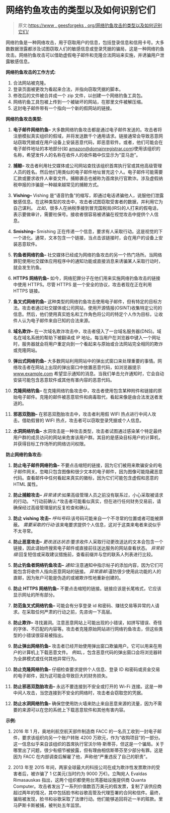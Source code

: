 # 网络钓鱼攻击的类型以及如何识别它们

> 原文:[https://www . geesforgeks . org/网络钓鱼攻击的类型以及如何识别它们/](https://www.geeksforgeeks.org/types-of-phishing-attacks-and-how-to-identify-them/)

网络钓鱼是一种网络攻击，用于窃取用户的信息，包括登录信息和信用卡号。大多数数据泄露都涉及试图窃取人们的敏感信息或登录凭据的骗局，这是一种网络钓鱼攻击。网络钓鱼攻击可以借助虚假电子邮件和克隆合法网站来实施，并诱骗用户泄露敏感信息。

**网络钓鱼攻击的工作方式:**

1.  合法网站被克隆。
2.  登录页面被更改为看起来合法，并指向窃取凭据的脚本。
3.  修改后的文件被合并成一个 zip 文件，以创建一个网络钓鱼工具包。
4.  网络钓鱼工具包被上传到一个被破坏的网站，在那里文件被解压缩。
5.  这封电子邮件带有一个指向一个新的假网站的链接。

**网络钓鱼攻击类型:**

1.  **电子邮件网络钓鱼–**
    大多数网络钓鱼攻击都是通过电子邮件发送的。攻击者将注册模拟真实组织的假域，并将发送数千个通用请求。链接通常会导致恶意网站窃取凭据或在用户设备上安装恶意代码，即恶意软件。或者，他们可能会在电子邮件地址的本地部分(如 amazon@domainregistrar.com)使用该组织的名称，希望发件人的名称在收件人的收件箱中仅显示为“亚马逊”。

2.  **捕鲸–**
    攻击者利用社交媒体或公司网站查找该组织首席执行官或其他高级管理人员的姓名。然后他们用类似的电子邮件地址冒充这个人。电子邮件可能需要汇款或要求收件人审查文件。捕鲸袭击也被称为首席执行官欺诈。涉及虚假纳税申报的诈骗是一种越来越常见的捕鲸方式。

3.  **Vishing–**
    Vishing 是“语音钓鱼”的缩写，即通过电话诱骗他人，说服他们泄露敏感信息。在这种类型的攻击中，攻击者试图窃取受害者的数据，并利用它为自己谋利。
    *比如*，很多人在纳税季接到冒充国税局(IRS)的人打来的假电话，表示要做审计，需要社保号。接收者很容易被诱骗在视觉攻击中提供个人信息。

4.  **Smishing–**
    Smishing 正在传递一个信息，要求有人采取行动。这是视觉的下一个进化。通常，文本包含一个链接，当点击该链接时，会在用户的设备上安装恶意软件。

5.  **钓鱼者网络钓鱼–**
    社交媒体已经成为网络钓鱼攻击的另一个热门场所。当网络罪犯使用社交媒体应用程序中的通知功能或直接消息来诱骗某人采取行动时，就会发生钓鱼。

6.  **HTTPS 网络钓鱼–**
    如今，网络犯罪分子在他们用来实施网络钓鱼攻击的链接中使用 HTTPS。尽管 HTTPS 是一个安全的协议，攻击者现在正在利用 HTTPS 链接。

7.  **鱼叉式网络钓鱼–**
    这种类型的网络钓鱼攻击使用电子邮件，但有特定的目标方法。攻击者通过社交媒体或公司网站，使用开源情报(OSINT)收集特定公司的信息。然后，他们使用真实姓名和工作角色将公司的特定个人作为目标，让收件人认为电子邮件来自已知的合法来源。

8.  **域名欺诈–**
    在一次域名欺诈攻击中，攻击者侵入了一台域名服务器(DNS)。域名在域名系统的帮助下被翻译成 IP 地址。每当用户在浏览器中键入一个网址时，服务器就会将用户重定向到一个看起来与原始或合法网站完全相同的欺诈或克隆网站。

9.  **弹出式网络钓鱼–**
    大多数网站利用网站中的弹出式窗口来处理重要的事情。网络攻击者在网站上出现的弹出窗口中放置恶意代码，如浏览器提示 www.example.com 希望显示通知的消息。当我们单击允许通知时，它会自动安装可能包含恶意软件或其他有害内容的恶意代码。

10.  **克隆网络钓鱼–**
    在克隆网络钓鱼攻击中，攻击者使用包含某种附件和链接的原始电子邮件。克隆的邮件被恶意软件和病毒取代，看起来像是由合法发送者发送的。

11.  **邪恶双胞胎–**
    在邪恶双胞胎攻击中，攻击者利用假 WIFI 热点进行中间人攻击。借助假冒的 WIFI 热点，攻击者可以窃取登录凭据或个人信息。

12.  **水洞网络钓鱼–**
    水洞攻击是一种攻击类型，攻击者试图通过感染某个特定最终用户群的成员访问的网站来危害该用户群。其目的是感染目标用户的计算机，并获得目标工作场所的网络访问权限。

**防止网络钓鱼攻击:**

1.  **防止电子邮件网络钓鱼–**
    不要点击缩短的链接，因为它们被用来欺骗安全的电子邮件网关。忽略只包含图像和很少文本的电子邮件，因为图像可能隐藏恶意代码。查看邮件中任何看起来真实的徽标，因为它们可能包含虚假和恶意的 HTML 属性。

2.  **防止捕鲸攻击–**
    *异常请求*:如果高级管理人员之前没有联系过，小心采取被请求的行动。
    *行动前确认:*攻击者可能看似真实，但在进行任何财务交易前，请确保经过高级管理层的反复检查和确认。

3.  **防止 vishing 攻击–**
    *呼叫号码*:该号码可能来自一个不寻常的位置或者可能被屏蔽。
    *需要采取的行动*:该来电要求提供个人信息，这对于这类来电者来说似乎不太寻常。

4.  **防止恶意攻击–**
    *更改送达状态*:要求收件人采取行动更改送达的文本会包含一个链接，因此请始终搜索电子邮件或直接前往送达服务的网站查看状态。
    *异常前缀*:回复短信或采取建议措施前，查看前缀并与您的联系人列表进行比较。

5.  **防止钓鱼者网络钓鱼攻击–**
    *通知*:注意通知中指示帖子的添加内容，因为它们可能包含将收件人指向恶意网站的链接。
    *异常直邮*:谨防很少使用此功能的人的直邮，因为账户可能是伪造的或被欺诈性地重新创建的。

6.  **防止 HTTPS 网络钓鱼–**
    不要点击缩短的链接。链接应该是长尾格式，它应该显示网址的所有部分。

7.  **防范鱼叉式网络钓鱼–**
    可能会有分享登录 id 和密码、赚钱交易等异常的人请求。在采取任何严肃的行动之前，先咨询一下高层。

8.  **防止欺诈–**
    寻找漏洞。注意恶意网站上可能出现的小错误，如拼写错误、奇怪的字体、不匹配的内容等。攻击者克隆原始网站进行网络钓鱼攻击，但这些类型的小错误很容易被指出。

9.  **防止弹出网络钓鱼–**
    攻击者已经开始使用弹出窗口欺骗用户。它可以用来在用户的计算机上下载恶意文件。
    *例如*。，包含恶意代码的弹出窗口会将浏览器转为全屏模式或任何其他异常行为。

10.  **防止克隆网络钓鱼–**
    仔细检查要求提供个人信息、登录 ID 和密码或资金交易的电子邮件，因为这可能会导致巨大的财务损失。

11.  **防止邪恶双胞胎攻击–**
    永远不要连接到不安全或打开的 Wi-Fi 连接。这是一种中间人攻击，当您连接到不安全的网络时，攻击者会窃取您的凭据。

12.  **防止水洞网络钓鱼–**
    确保您使用防火墙来防止来自恶意来源的流量，因为不需要的来源可以在您的系统上下载恶意软件和其他有害内容。

**示例:**

1.  2016 年 1 月，奥地利航空航天部件制造商 FACC 的一名员工收到一封电子邮件，要求该组织向另一个账户转账 4200 万欧元，作为“收购项目”的一部分。这一信息似乎来自该组织的首席执行官沃尔特·斯蒂芬，但这是一个骗局。关于哪里出了问题，很少有细节被披露，但有理由相信斯蒂芬至少部分有罪。这是因为 FACC 在内部调查后解雇了他，声称他“严重违反了自己的职责”。

2.  2013 年至 2015 年间，两家全球最大的科技公司在成为欺诈性发票欺诈的受害者后，被诈骗了 1 亿美元(当时约为 9000 万€)。立陶宛人 Evaldas Rimasauskas 指出，这两个组织都使用台湾基础设施提供商 Quanta Computer。攻击者发出了一系列价值数百万美元的假发票，复制了该供应商超过两年的情况，其中包括脸书和谷歌高管及代理签署的合同和信件。最终，骗局被发现，脸书和谷歌采取了法律行动。他们能够追回将近一半的赃款。里马萨斯卡斯被捕，被判处五年监禁。